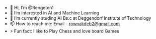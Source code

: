 - 👋 Hi, I’m @Rengeten1
- 👀 I’m interested in AI and Machine Learning
- 🌱 I’m currently studing AI Bs.c at Deggendorf Institute of Technology
- 📫 How to reach me:
      Email - rownakdeb2@gmail.com
- ⚡ Fun fact: I like to Play Chess and love board Games


